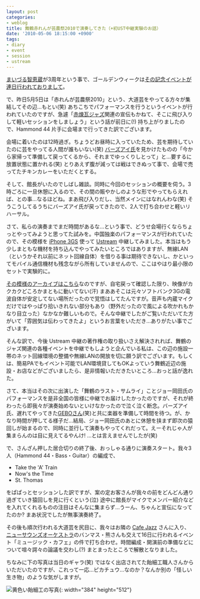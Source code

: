 ```yaml
---
layout: post
categories:
- weblog
title: 舞鶴赤れんが芸農祭2010で演奏してきた（+初UST中継実験のお話）
date: '2010-05-06 18:15:00 +0900'
tags:
- diary
- event
- session
- ustream
---
```

[まいづる智恵蔵][1]が3周年という事で、ゴールデンウィークは[その記念イベントが連日行われておりまして][2]。

で、昨日5月5日は「赤れんが芸農祭2010」という、大道芸をやってる方々が集結してその辺…もとい(笑) あちこちでパフォーマンスを行うというイベントが行われていたのですが、急遽「[赤煉瓦ジャズ][3]関連の宣伝もかねて、そこに飛び入りして軽いセッションをしましょう」という話が前日に(!) 持ち上がりましたので、Hammond 44 片手に会場まで行ってきた訳でございます。

<!-- more -->

会場に着いたのは12時過ぎ。ちょうどお昼時に入っていたため、芸を期待していたのに芸をやってる人間が誰もいない(笑) [バーズアイ氏][4]を見かけたものの「今から家帰って準備して戻ってくるから、それまでゆっくりしとって」と…要するに放置状態に置かれる(笑) とりあえず腹が減っては戦はできぬって事で、会場で売ってたチキンカレーをいただくとする。

そして、館長がいたのでしばし雑談。同時に今回のセッションの概要を伺う。3時ごろに一旦休憩に入るので、その間の賑やかしのような形でやってもらえれば、との事…なるほどね。まあ飛び入りだし、当然メインにはなれんわな(笑) そうこうしてるうちにバーズアイ氏が戻ってきたので、2人で打ち合わせと軽いリハーサル。

さて、私らの演奏までまだ時間があるな…という事で、どうせ会場行くならちょっとやってみようと思ってた試みを。中国独楽のパフォーマンスが行われていたので、その模様を [iPhone 3GS][5] 使って [Ustream][6] 中継してみました。本当はもう少しまともな機材を持ち込んでやってみたいところではありますが、無線LAN（というかそれ以前にネット回線自体）を借りる事は期待できないし、かといってモバイル通信機材も残念ながら所有していませんので、ここはやはり最小限のセットで実験的に。

[その模様のアーカイブはこちら][7]なのですが、自宅戻って確認した限り、映像がカクカクどころかまともに動いてない(汗) まああそこは元々ソフトバンク3Gの電波自体が安定してない場所だったので覚悟はしてたんですが。音声も内蔵マイクだけではやっぱり拾いきれない部分もあり（野外だったので風による吹かれもかなり目立った）なかなか難しいもので。そんな中継でしたがご覧いただいてた方がいて「雰囲気は伝わってきたよ」というお言葉をいただき…ありがたい事でございます。

そんな訳で、今後 Ustream 中継の著作権の取り扱いさえ解決されれば、舞鶴のジャズ関連の各種イベントを中継でもしようと企んでいる私は、この辺の施設一帯のネット回線環境の整備や無線LANの開放を切に願う訳でございます。もしくは、簡易PAでもイベント可能でLAN環境貸してもOKよっていう舞鶴近辺の施設・お店などがございましたら、是非情報いただきたいところ…おっと話が逸れた。

さて、本当はその次に出演した「舞鶴のラスト・サムライ」ことジョー岡田氏のパフォーマンスを是非全国の皆様に中継でお届けしたかったのですが、それが終わったら即我々が演奏始めないといけなかったので泣く泣く断念。バーズアイ氏、遅れてやってきた[GEBOさん][8](笑)と共に楽器を準備して時間を待つ。が、かなり時間が押してる様子だ…結局、ジョー岡田氏のあとに休憩を挟まず即次の猿回しが始まるので、同時に並行して演奏もやってくれだって。えーそれじゃ人が集まらんのは目に見えてるやんけ! …とは言えませんでしたが(笑)

で、さんざん押した居合切りの終了後、おっしゃる通りに演奏スタート。我々3人（Hammond 44・Bass・Guitar）の編成で、

* Take the 'A' Train
* Now's the Time
* St. Thomas

をぱぱっとセッションした訳ですが、案の定お客さんが我々の前をどんどん通り過ぎていき猿回しを見に行くという(泣) 途中に館長がマイクでメンバー紹介などを入れてくれるものの注目はそんなに集まらず…うーん、ちゃんと宣伝になってたのか? まあ状況でしたが無事演奏終了。

その後も順次行われる大道芸を尻目に、我々はお隣の [Cafe Jazz][9] さんに入り、[ニューサウンズオーケストラ][10]のバンマス・熊さんも交えて16日に行われるイベント「ミュージック・カフェ」の件で打ち合わせ。時間編成・開演前の準備などについて喧々諤々の論議を交わし(?) まとまったところで解散となりました。

ちなみに下の写真は当日のギャラ(笑) ではなく出店されてた飴細工職人さんからいただいたのですが、これって一応…ピカチュウ…なのか？なんか別の「怪しい生き物」のような気がしますが。

![黄色い飴細工の写真](/photo/img_t_201005061815_1.jpg "飴細工職人さんからいただいた飴細工。ピカチュウのように見えなくもないが、多分違う別の生き物"){: width="384" height="512"}



[1]: http://chiegura.jp/ "まいづる智恵蔵トップページ"
[2]: http://chiegura.jp/2010gw/2010gw.htm "2010GW"
[3]: http://www.akarengajazz.com/ "赤煉瓦ジャズ"
[4]: http://birdseye.cocolog-nifty.com/ "鳥眼庵の日常-食・音楽"
[5]: http://www.apple.com/jp/iphone/ "アップル - iPhone - 携帯電話、iPod、インターネットデバイスがひとつに。"
[6]: http://www.ustream.tv/ "USTREAM, You're On. Free LIVE VIDEO Streaming, Online Broadcasts. Create webcasts, video chat, stream videos on the Internet. Live streaming videos, TV shows"
[7]: http://www.ustream.tv/recorded/6687866 "中国独楽パフォーマンス（野崎ヒロ氏）, 舞鶴赤れんが芸農祭2010（5月5日） jforg on USTREAM. パフォーミングアート"
[8]: http://www.geboism.net/ "GEBOISM Web Site"
[9]: http://www.eonet.ne.jp/~jazznana/index.html
[10]: http://nso.la.coocan.jp/index.htm "ニューサウンズオーケストラ"
